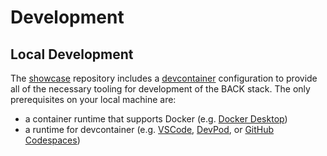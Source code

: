 # Development

## Local Development

The [showcase](https://github.com/back-stack/showcase) repository includes a [devcontainer](https://containers.dev/) configuration to provide all of the necessary tooling for development of the BACK stack. The only prerequisites on your local machine are:

- a container runtime that supports Docker (e.g. [Docker Desktop](https://www.docker.com/products/docker-desktop/))
- a runtime for devcontainer (e.g. [VSCode](https://code.visualstudio.com/docs/devcontainers/containers), [DevPod](https://devpod.sh/), or [GitHub Codespaces](https://github.com/features/codespaces))
